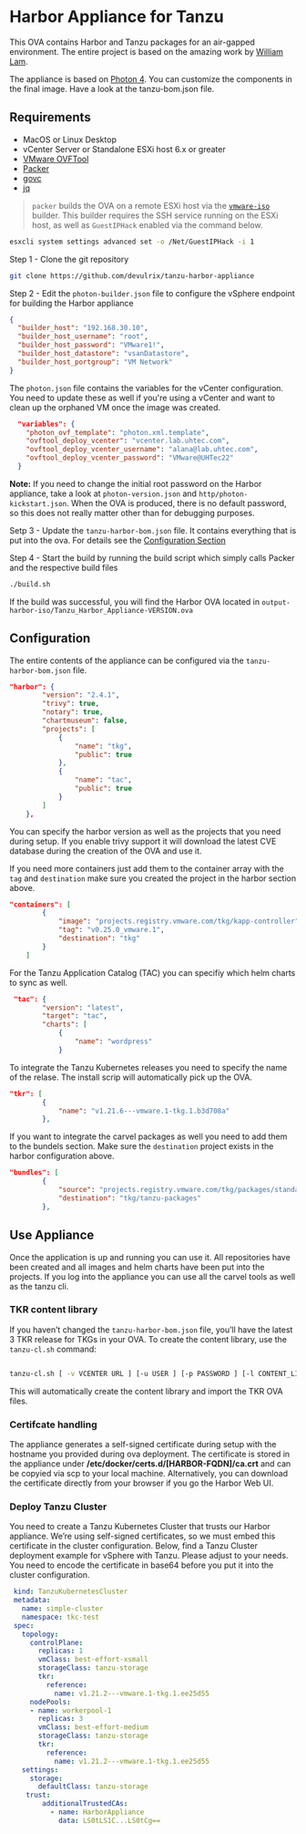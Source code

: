 # Harbor Appliance for Tanzu

This OVA contains Harbor and Tanzu packages for an air-gapped environment. The entire project is based on the amazing work by [William Lam](https://github.com/lamw/harbor-appliance).

The appliance is based on [Photon 4](https://github.com/vmware/photon/tree/master). You can customize the components in the final image. Have a look at the tanzu-bom.json file.

## Requirements

* MacOS or Linux Desktop
* vCenter Server or Standalone ESXi host 6.x or greater
* [VMware OVFTool](https://developer.vmware.com/web/tool/4.4.0/ovf)
* [Packer](https://www.packer.io/intro/getting-started/install.html)
* [govc](https://github.com/vmware/govmomi/tree/master/govc)
* [jq](https://github.com/stedolan/jq)

> `packer` builds the OVA on a remote ESXi host via the [`vmware-iso`](https://www.packer.io/docs/builders/vmware-iso.html) builder. This builder requires the SSH service running on the ESXi host, as well as `GuestIPHack` enabled via the command below.

```bash
esxcli system settings advanced set -o /Net/GuestIPHack -i 1
```

Step 1 - Clone the git repository

```bash
git clone https://github.com/devulrix/tanzu-harbor-appliance
```

Step 2 - Edit the `photon-builder.json` file to configure the vSphere endpoint for building the Harbor appliance

```json
{
  "builder_host": "192.168.30.10",
  "builder_host_username": "root",
  "builder_host_password": "VMware1!",
  "builder_host_datastore": "vsanDatastore",
  "builder_host_portgroup": "VM Network"
}
```

The `photon.json` file contains the variables for the vCenter configuration. You need to update these as well if you're using a vCenter and want to clean up the orphaned VM once the image was created.

```json
  "variables": {
    "photon_ovf_template": "photon.xml.template",
    "ovftool_deploy_vcenter": "vcenter.lab.uhtec.com",
    "ovftool_deploy_vcenter_username": "alana@lab.uhtec.com",
    "ovftool_deploy_vcenter_password": "VMware@UHTec22"
  }
```

**Note:** If you need to change the initial root password on the Harbor appliance, take a look at `photon-version.json` and `http/photon-kickstart.json`. When the OVA is produced, there is no default password, so this does not really matter other than for debugging purposes.

Setp 3 - Update the `tanzu-harbor-bom.json` file. It contains everything that is put into the ova. For details see the [Configuration Section](#configuration)

Step 4 - Start the build by running the build script which simply calls Packer and the respective build files

```bash
./build.sh
````

If the build was successful, you will find the Harbor OVA located in `output-harbor-iso/Tanzu_Harbor_Appliance-VERSION.ova`

## Configuration

The entire contents of the appliance can be configured via the `tanzu-harbor-bom.json` file.

```json
"harbor": {
        "version": "2.4.1",
        "trivy": true,
        "notary": true,
        "chartmuseum": false,
        "projects": [
            {
                "name": "tkg",
                "public": true
            },
            {
                "name": "tac",
                "public": true
            }
        ]
    },
```

You can specify the harbor version as well as the projects that you need during setup. If you enable trivy support it will download the latest CVE database during the creation of the OVA and use it.

If you need more containers just add them to the container array with the `tag` and `destination` make sure you created the project in the harbor section above.

```json
"containers": [
        {
            "image": "projects.registry.vmware.com/tkg/kapp-controller",
            "tag": "v0.25.0_vmware.1",
            "destination": "tkg"
        }
    ]
```

For the Tanzu Application Catalog (TAC) you can specifiy which helm charts to sync as well.

```json
 "tac": {
        "version": "latest",
        "target": "tac",
        "charts": [
            {
                "name": "wordpress"
            }
```

To integrate the Tanzu Kubernetes releases you need to specify the name of the relase. The install scrip will automatically pick up the OVA.

```json
"tkr": [
        {
            "name": "v1.21.6---vmware.1-tkg.1.b3d708a"
        },
```

If you want to integrate the carvel packages as well you need to add them to the bundels section. Make sure the `destination` project exists in the harbor configuration above.

```json
"bundles": [
        {
            "source": "projects.registry.vmware.com/tkg/packages/standard/repo:v1.4.0",
            "destination": "tkg/tanzu-packages"
        },
```

## Use Appliance

Once the application is up and running you can use it. All repositories have been created and all images and helm charts have been put into the projects. If you log into the appliance you can use all the carvel tools as well as the tanzu cli.

### TKR content library

If you haven’t changed the `tanzu-harbor-bom.json` file, you’ll have the latest 3 TKR release for TKGs in your OVA. To create the content library, use the `tanzu-cl.sh` command:

```bash

tanzu-cl.sh [ -v VCENTER URL ] [-u USER ] [-p PASSWORD ] [-l CONTENT_LIBRARY_NAME ] [-c CREATE CONTENT_LIBRARY ] [-d CONTENT_LIBRARY DATASTORE]

```

This will automatically create the content library and import the TKR OVA files. 

### Certifcate handling

The appliance generates a self-signed certificate during setup with the hostname you provided during ova deployment. The certificate is stored in the appliance under **/etc/docker/certs.d/[HARBOR-FQDN]/ca.crt** and can be copyied via scp to your local machine. Alternatively, you can download the certificate directly from your browser if you go the Harbor Web UI.

### Deploy Tanzu Cluster

You need to create a Tanzu Kubernetes Cluster that trusts our Harbor appliance. We’re using self-signed certificates, so we must embed this certificate in the cluster configuration. Below, find a Tanzu Cluster deployment example for vSphere with Tanzu. Please adjust to your needs. You need to encode the certificate in base64 before you put it into the cluster configuration.

```yaml {linenos=table,hl_lines=[25,26,27,28],linenostart=1}
 kind: TanzuKubernetesCluster
 metadata:
   name: simple-cluster
   namespace: tkc-test
 spec:
   topology:
     controlPlane:
       replicas: 1
       vmClass: best-effort-xsmall
       storageClass: tanzu-storage
       tkr:
         reference:
           name: v1.21.2---vmware.1-tkg.1.ee25d55
     nodePools:
     - name: workerpool-1
       replicas: 3
       vmClass: best-effort-medium
       storageClass: tanzu-storage
       tkr:
         reference:
           name: v1.21.2---vmware.1-tkg.1.ee25d55
   settings:
     storage:
       defaultClass: tanzu-storage
    trust:
        additionalTrustedCAs:
          - name: HarborAppliance
            data: LS0tLS1C...LS0tCg==
```
